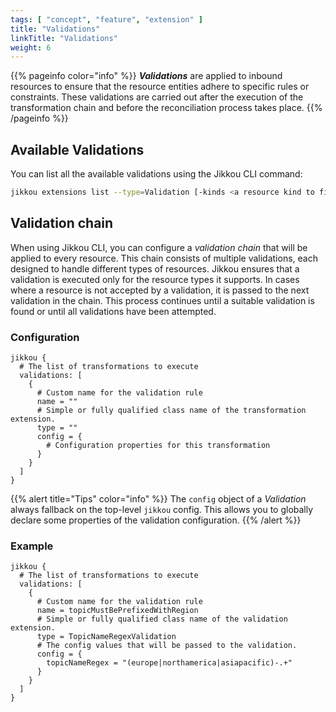 ```yaml
---
tags: [ "concept", "feature", "extension" ]
title: "Validations"
linkTitle: "Validations"
weight: 6
---
```


{{% pageinfo color="info" %}}
_**Validations**_ are applied to inbound resources to ensure that the resource entities adhere to specific rules or
constraints.
These validations are carried out after the execution of the transformation chain and before the reconciliation process
takes place.
{{% /pageinfo %}}

## Available Validations

You can list all the available validations using the Jikkou CLI command:

```bash
jikkou extensions list --type=Validation [-kinds <a resource kind to filter returned results>]
```

## Validation chain

When using Jikkou CLI, you can configure a _validation chain_ that will be applied to every resource.
This chain consists of multiple validations, each designed to handle different types of resources. Jikkou ensures
that a validation is executed only for the resource types it supports. In cases where a resource is not
accepted by a validation, it is passed to the next validation in the chain.
This process continues until a suitable validation is found or until all validations have been attempted.

### Configuration

```hocon
jikkou {
  # The list of transformations to execute
  validations: [
    {
      # Custom name for the validation rule
      name = ""
      # Simple or fully qualified class name of the transformation extension.
      type = ""
      config = {
        # Configuration properties for this transformation
      }
    }
  ]
}
```

{{% alert title="Tips" color="info" %}}
The `config` object of a _Validation_ always fallback on the top-level `jikkou` config. This allows you to globally
declare some properties of the validation configuration.
{{% /alert %}}

### Example

```hocon
jikkou {
  # The list of transformations to execute
  validations: [
    {
      # Custom name for the validation rule
      name = topicMustBePrefixedWithRegion
      # Simple or fully qualified class name of the validation extension.
      type = TopicNameRegexValidation
      # The config values that will be passed to the validation.
      config = {
        topicNameRegex = "(europe|northamerica|asiapacific)-.+"
      }
    }
  ]
}
```